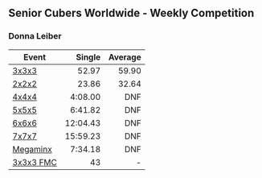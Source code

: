 ## Senior Cubers Worldwide - Weekly Competition
### Donna Leiber

| Event | Single | Average |
| -- | --: | --: |
| [3x3x3](donna_leiber/333.md) | 52.97 | 59.90 |
| [2x2x2](donna_leiber/222.md) | 23.86 | 32.64 |
| [4x4x4](donna_leiber/444.md) | 4:08.00 | DNF |
| [5x5x5](donna_leiber/555.md) | 6:41.82 | DNF |
| [6x6x6](donna_leiber/666.md) | 12:04.43 | DNF |
| [7x7x7](donna_leiber/777.md) | 15:59.23 | DNF |
| [Megaminx](donna_leiber/minx.md) | 7:34.18 | DNF |
| [3x3x3 FMC](donna_leiber/333fm.md) | 43 | - |

<!-- Global site tag (gtag.js) - Google Analytics -->
<script async src="https://www.googletagmanager.com/gtag/js?id=UA-86348435-3"></script>
<script>window.dataLayer = window.dataLayer || []; function gtag() {dataLayer.push(arguments);} gtag('js', new Date()); gtag('config', 'UA-86348435-3');</script>

